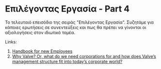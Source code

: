 # Επιλέγοντας Εργασία - Part 4

Το τελευταιό επεισόδιο της σειράς "Επιλέγοντας Εργασία". Συζητάμε για κάποιες ερωτήσεις σε συνεντεύξεις και πως θα πρέπει να γίνονται οι αξιολογήσεις στον ιδιωτικό τομέα.

Links:

1. [Handbook for new Employees](http://www.valvesoftware.com/company/Valve_Handbook_LowRes.pdf)
2. [Why Valve? Or, what do we need corporations for and how does Valve’s management structure fit into today’s corporate world?](http://blogs.valvesoftware.com/economics/why-valve-or-what-do-we-need-corporations-for-and-how-does-valves-management-structure-fit-into-todays-corporate-world/)

